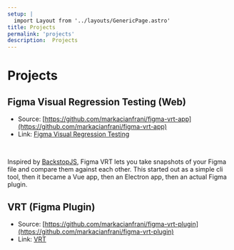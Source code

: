 ```yaml
---
setup: |
  import Layout from '../layouts/GenericPage.astro'
title: Projects
permalink: 'projects'
description:  Projects
---
```


# Projects

## Figma Visual Regression Testing (Web)

* Source: [https://github.com/markacianfrani/figma-vrt-app](https://github.com/markacianfrani/figma-vrt-app)  
* Link: [Figma Visual Regression Testing](https://figma-vrt-app.vercel.app/)  

<br>

Inspired by [BackstopJS](https://github.com/garris/BackstopJS), Figma VRT lets you take snapshots of your Figma file and compare them against each other. This started out as a simple cli tool, then it became a Vue app, then an Electron app, then an actual Figma plugin.

## VRT (Figma Plugin)
* Source: [https://github.com/markacianfrani/figma-vrt-plugin](https://github.com/markacianfrani/figma-vrt-plugin)
* Link: [VRT](https://www.figma.com/community/plugin/1093676352744767137/VRT)